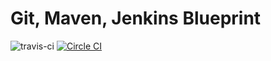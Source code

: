 Git, Maven, Jenkins Blueprint
=============================
![travis-ci](https://travis-ci.org/MehrCurry/nordic-demo.svg)
[![Circle CI](https://circleci.com/gh/MehrCurry/nordic-demo.svg?style=svg)](https://circleci.com/gh/MehrCurry/nordic-demo)
